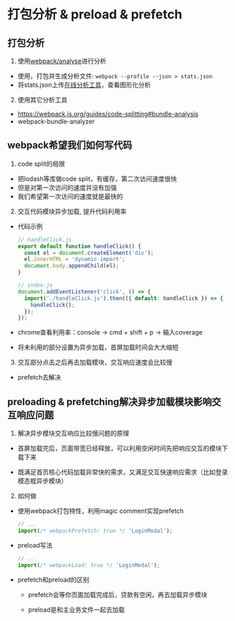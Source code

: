 # 打包分析 & preload & prefetch

## 打包分析
1. 使用[webpack/analyse](https://github.com/webpack/analyse)进行分析
  - 使用，打包并生成分析文件: `webpack --profile --json > stats.json`
  - 将stats.json上传[在线分析工具](http://webpack.github.com/analyse)，查看图形化分析

2. 使用其它分析工具
  - https://webpack.js.org/guides/code-splitting#bundle-analysis
  - webpack-bundle-analyzer


## webpack希望我们如何写代码
1. code split的局限
  - 把lodash等库做code split，有缓存，第二次访问速度很快
  - 但是对第一次访问的速度并没有加强
  - 我们希望第一次访问的速度就是最快的


2. 交互代码模块异步加载, 提升代码利用率
  - 代码示例
    ```javascript
    // handleClick.js
    export default function handleClick() {
      const el = document.createElement('div');
      el.innerHTML = 'dynamic import';
      document.body.appendChild(el);
    }

    // index.js
    document.addEventListener('click', () => {
      import('./handleClick.js').then(({ default: handleClick }) => {
        handleClick();
      });
    });
    ```
  - chrome查看利用率：console -> cmd + shift + p -> 输入coverage

  - 将未利用的部分设置为异步加载，首屏加载时间会大大缩短

3. 交互部分点击之后再去加载模块，交互响应速度会比较慢
  - prefetch去解决


## preloading & prefetching解决异步加载模块影响交互响应问题
1. 解决异步模块交互响应比较慢问题的原理
  - 首屏加载完后，页面带宽已经释放，可以利用空闲时间先把响应交互的模块下载下来

  - 既满足首页核心代码加载非常快的需求，又满足交互快速响应需求（比如登录模态框异步模块）

2. 如何做
  - 使用webpack打包特性，利用magic comment实现prefetch
    ```javascript
    // ...
    import(/* webpackPrefetch: true */ 'LoginModal');
    ```

  - preload写法
    ```javascript
    // ...
    import(/* webpackLoad: true */ 'LoginModal');
    ```

  - prefetch和preload的区别
    * prefetch会等你页面加载完成后，贷款有空闲，再去加载异步模块

    * preload是和主业务文件一起去加载

